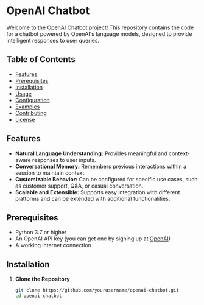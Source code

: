 # OpenAI Chatbot

Welcome to the OpenAI Chatbot project! This repository contains the code for a chatbot powered by OpenAI's language models, designed to provide intelligent responses to user queries.

## Table of Contents

- [Features](#features)
- [Prerequisites](#prerequisites)
- [Installation](#installation)
- [Usage](#usage)
- [Configuration](#configuration)
- [Examples](#examples)
- [Contributing](#contributing)
- [License](#license)

## Features

- **Natural Language Understanding:** Provides meaningful and context-aware responses to user inputs.
- **Conversational Memory:** Remembers previous interactions within a session to maintain context.
- **Customizable Behavior:** Can be configured for specific use cases, such as customer support, Q&A, or casual conversation.
- **Scalable and Extensible:** Supports easy integration with different platforms and can be extended with additional functionalities.

## Prerequisites

- Python 3.7 or higher
- An OpenAI API key (you can get one by signing up at [OpenAI](https://openai.com/))
- A working internet connection

## Installation

1. **Clone the Repository**

   ```bash
   git clone https://github.com/yourusername/openai-chatbot.git
   cd openai-chatbot
